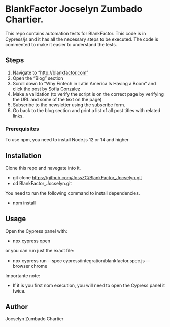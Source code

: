 # BlankFactor Jocselyn Zumbado Chartier.

This repo contains automation tests for BlankFactor. This code is in Cypress/js and it has all the necessary steps to be executed.
The code is commented to make it easier to understand the tests.

## Steps
1. Navigate to “http://blankfactor.com”
2. Open the “Blog” section
3. Scroll down to “Why Fintech in Latin America Is Having a Boom” and click the post by Sofia Gonzalez
4. Make a validation (to verify the script is on the correct page by verifying the URL and some of the text on the page)
5. Subscribe to the newsletter using the subscribe form.
6. Go back to the blog section and print a list of all post titles with related links.

### Prerequisites
To use npm, you need to install Node.js 12 or 14 and higher


## Installation
Clone this repo and navegate into it.
* git clone https://github.com/JossZC/BlankFactor_Jocselyn.git
* cd BlankFactor_Jocselyn.git

You need to run the following command to install dependencies.
* npm install

## Usage
Open the Cypress panel with:
* npx cypress open

or you can run just the exact file:
* npx cypress run --spec cypress\integration\blankfactor.spec.js  --browser chrome

Importante note: 
* If it is you first nom execution, you will need to open the Cypress panel it twice.


## Author
Jocselyn Zumbado Chartier
